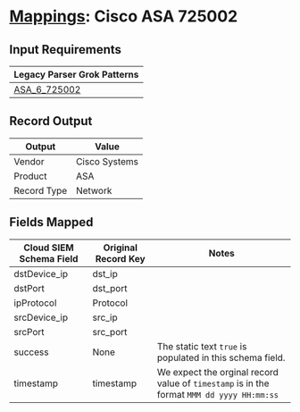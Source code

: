 # [Mappings](README.md): Cisco ASA 725002

## Input Requirements

|Legacy Parser Grok Patterns|
|-------------|
|[ASA_6_725002](../legacy_parsers/ASA_6_725002.md)|

## Record Output

|Output|Value|
|------|-----|
|Vendor|Cisco Systems|
|Product|ASA|
|Record Type|Network|

## Fields Mapped

|Cloud SIEM Schema Field|Original Record Key|Notes|
|-----------------------|-------------------|-----|
|dstDevice_ip|dst_ip||
|dstPort|dst_port||
|ipProtocol|Protocol||
|srcDevice_ip|src_ip||
|srcPort|src_port||
|success|None|The static text `true` is populated in this schema field.|
|timestamp|timestamp|We expect the orginal record value of `timestamp` is in the format `MMM dd yyyy HH:mm:ss`|


